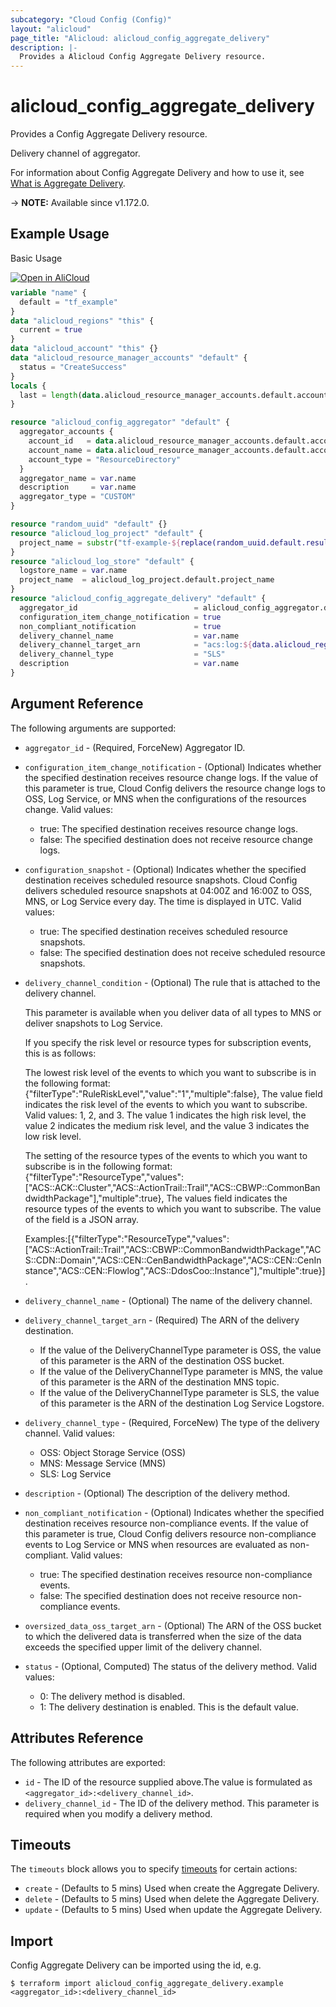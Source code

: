 ```yaml
---
subcategory: "Cloud Config (Config)"
layout: "alicloud"
page_title: "Alicloud: alicloud_config_aggregate_delivery"
description: |-
  Provides a Alicloud Config Aggregate Delivery resource.
---
```


# alicloud_config_aggregate_delivery

Provides a Config Aggregate Delivery resource.

Delivery channel of aggregator.

For information about Config Aggregate Delivery and how to use it, see [What is Aggregate Delivery](https://www.alibabacloud.com/help/en/cloud-config/latest/api-config-2020-09-07-createaggregateconfigdeliverychannel).

-> **NOTE:** Available since v1.172.0.

## Example Usage

Basic Usage

<div style="display: block;margin-bottom: 40px;"><div class="oics-button" style="float: right;position: absolute;margin-bottom: 10px;">
  <a href="https://api.aliyun.com/terraform?resource=alicloud_config_aggregate_delivery&exampleId=df76e8bf-bcd6-b3f6-4548-50c284398094f94fad0a&activeTab=example&spm=docs.r.config_aggregate_delivery.0.df76e8bfbc&intl_lang=EN_US" target="_blank">
    <img alt="Open in AliCloud" src="https://img.alicdn.com/imgextra/i1/O1CN01hjjqXv1uYUlY56FyX_!!6000000006049-55-tps-254-36.svg" style="max-height: 44px; max-width: 100%;">
  </a>
</div></div>

```terraform
variable "name" {
  default = "tf_example"
}
data "alicloud_regions" "this" {
  current = true
}
data "alicloud_account" "this" {}
data "alicloud_resource_manager_accounts" "default" {
  status = "CreateSuccess"
}
locals {
  last = length(data.alicloud_resource_manager_accounts.default.accounts) - 1
}

resource "alicloud_config_aggregator" "default" {
  aggregator_accounts {
    account_id   = data.alicloud_resource_manager_accounts.default.accounts[local.last].account_id
    account_name = data.alicloud_resource_manager_accounts.default.accounts[local.last].display_name
    account_type = "ResourceDirectory"
  }
  aggregator_name = var.name
  description     = var.name
  aggregator_type = "CUSTOM"
}

resource "random_uuid" "default" {}
resource "alicloud_log_project" "default" {
  project_name = substr("tf-example-${replace(random_uuid.default.result, "-", "")}", 0, 16)
}
resource "alicloud_log_store" "default" {
  logstore_name = var.name
  project_name  = alicloud_log_project.default.project_name
}
resource "alicloud_config_aggregate_delivery" "default" {
  aggregator_id                          = alicloud_config_aggregator.default.id
  configuration_item_change_notification = true
  non_compliant_notification             = true
  delivery_channel_name                  = var.name
  delivery_channel_target_arn            = "acs:log:${data.alicloud_regions.this.ids.0}:${data.alicloud_account.this.id}:project/${alicloud_log_project.default.project_name}/logstore/${alicloud_log_store.default.logstore_name}"
  delivery_channel_type                  = "SLS"
  description                            = var.name
}
```

## Argument Reference

The following arguments are supported:
* `aggregator_id` - (Required, ForceNew) Aggregator ID.
* `configuration_item_change_notification` - (Optional) Indicates whether the specified destination receives resource change logs. If the value of this parameter is true, Cloud Config delivers the resource change logs to OSS, Log Service, or MNS when the configurations of the resources change. Valid values:  
  - true: The specified destination receives resource change logs.  
  - false: The specified destination does not receive resource change logs.  
* `configuration_snapshot` - (Optional) Indicates whether the specified destination receives scheduled resource snapshots. Cloud Config delivers scheduled resource snapshots at 04:00Z and 16:00Z to OSS, MNS, or Log Service every day. The time is displayed in UTC. Valid values:  
  - true: The specified destination receives scheduled resource snapshots.  
  - false: The specified destination does not receive scheduled resource snapshots.  
* `delivery_channel_condition` - (Optional) The rule that is attached to the delivery channel.   

  This parameter is available when you deliver data of all types to MNS or deliver snapshots to Log Service.

  If you specify the risk level or resource types for subscription events, this is as follows:  

  The lowest risk level of the events to which you want to subscribe is in the following format: {"filterType":"RuleRiskLevel","value":"1","multiple":false}, The value field indicates the risk level of the events to which you want to subscribe. Valid values: 1, 2, and 3. The value 1 indicates the high risk level, the value 2 indicates the medium risk level, and the value 3 indicates the low risk level.  

  The setting of the resource types of the events to which you want to subscribe is in the following format: {"filterType":"ResourceType","values":["ACS::ACK::Cluster","ACS::ActionTrail::Trail","ACS::CBWP::CommonBandwidthPackage"],"multiple":true}, The values field indicates the resource types of the events to which you want to subscribe. The value of the field is a JSON array. 

  Examples:[{"filterType":"ResourceType","values":["ACS::ActionTrail::Trail","ACS::CBWP::CommonBandwidthPackage","ACS::CDN::Domain","ACS::CEN::CenBandwidthPackage","ACS::CEN::CenInstance","ACS::CEN::Flowlog","ACS::DdosCoo::Instance"],"multiple":true}].   
* `delivery_channel_name` - (Optional) The name of the delivery channel.
* `delivery_channel_target_arn` - (Required) The ARN of the delivery destination.  
  - If the value of the DeliveryChannelType parameter is OSS, the value of this parameter is the ARN of the destination OSS bucket.  
  - If the value of the DeliveryChannelType parameter is MNS, the value of this parameter is the ARN of the destination MNS topic.  
  - If the value of the DeliveryChannelType parameter is SLS, the value of this parameter is the ARN of the destination Log Service Logstore.  
* `delivery_channel_type` - (Required, ForceNew) The type of the delivery channel. Valid values:
  - OSS: Object Storage Service (OSS)
  - MNS: Message Service (MNS)
  - SLS: Log Service
* `description` - (Optional) The description of the delivery method.
* `non_compliant_notification` - (Optional) Indicates whether the specified destination receives resource non-compliance events. If the value of this parameter is true, Cloud Config delivers resource non-compliance events to Log Service or MNS when resources are evaluated as non-compliant. Valid values:  
  - true: The specified destination receives resource non-compliance events.  
  - false: The specified destination does not receive resource non-compliance events.  
* `oversized_data_oss_target_arn` - (Optional) The ARN of the OSS bucket to which the delivered data is transferred when the size of the data exceeds the specified upper limit of the delivery channel.
* `status` - (Optional, Computed) The status of the delivery method. Valid values:   
  - 0: The delivery method is disabled.   
  - 1: The delivery destination is enabled. This is the default value.  

## Attributes Reference

The following attributes are exported:
* `id` - The ID of the resource supplied above.The value is formulated as `<aggregator_id>:<delivery_channel_id>`.
* `delivery_channel_id` - The ID of the delivery method. This parameter is required when you modify a delivery method.

## Timeouts

The `timeouts` block allows you to specify [timeouts](https://www.terraform.io/docs/configuration-0-11/resources.html#timeouts) for certain actions:
* `create` - (Defaults to 5 mins) Used when create the Aggregate Delivery.
* `delete` - (Defaults to 5 mins) Used when delete the Aggregate Delivery.
* `update` - (Defaults to 5 mins) Used when update the Aggregate Delivery.

## Import

Config Aggregate Delivery can be imported using the id, e.g.

```shell
$ terraform import alicloud_config_aggregate_delivery.example <aggregator_id>:<delivery_channel_id>
```